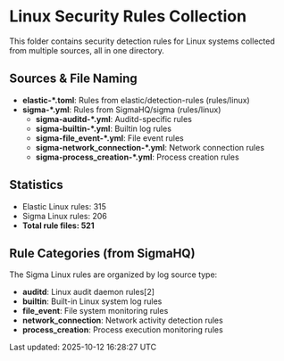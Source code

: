 # Linux Security Rules Collection

This folder contains security detection rules for Linux systems collected from multiple sources, all in one directory.

## Sources & File Naming
- **elastic-\*.toml**: Rules from elastic/detection-rules (rules/linux)  
- **sigma-\*.yml**: Rules from SigmaHQ/sigma (rules/linux)
  - **sigma-auditd-\*.yml**: Auditd-specific rules
  - **sigma-builtin-\*.yml**: Builtin log rules
  - **sigma-file_event-\*.yml**: File event rules
  - **sigma-network_connection-\*.yml**: Network connection rules
  - **sigma-process_creation-\*.yml**: Process creation rules

## Statistics
- Elastic Linux rules: 315
- Sigma Linux rules: 206
- **Total rule files: 521**

## Rule Categories (from SigmaHQ)
The Sigma Linux rules are organized by log source type:
- **auditd**: Linux audit daemon rules[2]
- **builtin**: Built-in Linux system log rules
- **file_event**: File system monitoring rules
- **network_connection**: Network activity detection rules
- **process_creation**: Process execution monitoring rules

Last updated: 2025-10-12 16:28:27 UTC
